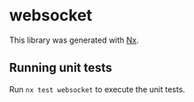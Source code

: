 # websocket

This library was generated with [Nx](https://nx.dev).

## Running unit tests

Run `nx test websocket` to execute the unit tests.
